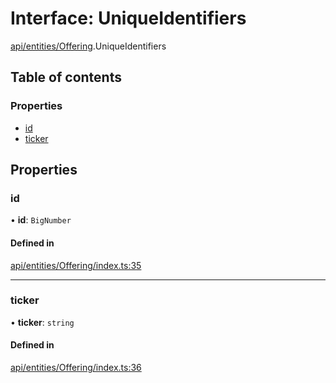 # Interface: UniqueIdentifiers

[api/entities/Offering](../wiki/api.entities.Offering).UniqueIdentifiers

## Table of contents

### Properties

- [id](../wiki/api.entities.Offering.UniqueIdentifiers#id)
- [ticker](../wiki/api.entities.Offering.UniqueIdentifiers#ticker)

## Properties

### id

• **id**: `BigNumber`

#### Defined in

[api/entities/Offering/index.ts:35](https://github.com/PolymathNetwork/polymesh-sdk/blob/49113a20/src/api/entities/Offering/index.ts#L35)

___

### ticker

• **ticker**: `string`

#### Defined in

[api/entities/Offering/index.ts:36](https://github.com/PolymathNetwork/polymesh-sdk/blob/49113a20/src/api/entities/Offering/index.ts#L36)
